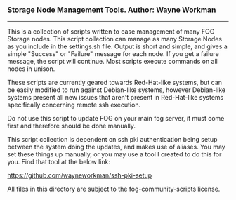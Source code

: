 ### Storage Node Management Tools.  Author: Wayne Workman
---


This is a collection of scripts written to ease management of many FOG Storage nodes. This script collection can manage as many Storage Nodes as you include in the settings.sh file. Output is short and simple, and gives a simple "Success" or "Failure" message for each node. If you get a failure message, the script will continue. Most scripts execute commands on all nodes in unison.

These scripts are currently geared towards Red-Hat-like systems, but can be easily modified to run against Debian-like systems, however Debian-like systems present all new issues that aren't present in Red-Hat-like systems specifically concerning remote ssh execution.

Do not use this script to update FOG on your main fog server, it must come first and therefore should be done manually.

This script collection is dependent on ssh pki authentication being setup between the system doing the updates, and makes use of aliases. You may set these things up manually, or you may use a tool I created to do this for you. Find that tool at the below link:

https://github.com/wayneworkman/ssh-pki-setup

All files in this directory are subject to the fog-community-scripts license.
